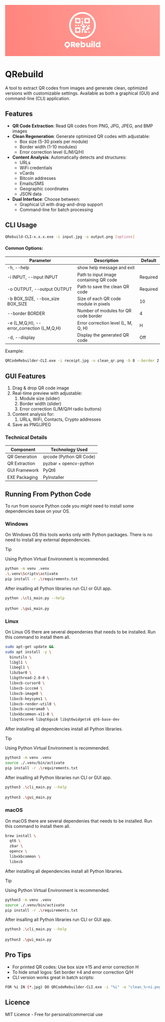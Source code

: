 <p align="center">
    <img src="img/logo-wide.png">
</p>

# QRebuild

A tool to extract QR codes from images and generate clean, optimized versions with customizable settings. Available as both a graphical (GUI) and command-line (CLI) application.

## Features

- **QR Code Extraction**: Read QR codes from PNG, JPG, JPEG, and BMP images
- **Clean Regeneration**: Generate optimized QR codes with adjustable:
  - Box size (5-30 pixels per module)
  - Border width (1-10 modules)
  - Error correction level (L/M/Q/H)
- **Content Analysis**: Automatically detects and structures:
  - URLs
  - WiFi credentials
  - vCards
  - Bitcoin addresses
  - Emails/SMS
  - Geographic coordinates
  - JSON data
- **Dual Interface**: Choose between:
  - Graphical UI with drag-and-drop support
  - Command-line for batch processing


## CLI Usage

``` bash
QRebuild-CLI-x.x.x.exe -i input.jpg -o output.png [options]
```

#### Common Options:
| Parameter | Description | Default |
| --------- | ----------- | ------- |
| -h, --help | show help message and exit |
| -i INPUT, --input INPUT | Path to input image containing QR code | Required
| -o OUTPUT, --output OUTPUT | Path to save the clean QR code | Required
| -b BOX_SIZE, --box_size BOX_SIZE | Size of each QR code module in pixels | 10
| --border BORDER | Number of modules for QR code border | 4
| -e {L,M,Q,H}, --error_correction {L,M,Q,H} | Error correction level (L, M, Q, H) | H
| -d, --display  | Display the generated QR code | Off

Example:

``` bash
QRCodeRebuilder-CLI.exe -i receipt.jpg -o clean_qr.png -b 8 --border 2 -e Q
```

## GUI Features

1. Drag & drop QR code image
1. Real-time preview with adjustable:
    1. Module size (slider)
    1. Border width (slider)
    1. Error correction (L/M/Q/H radio buttons)
1. Content analysis for:
    1. URLs, WiFi, Contacts, Crypto addresses
1. Save as PNG/JPEG

### Technical Details

| Component | Technology Used |
| --------- | --------------- |
| QR Generation | qrcode (Python QR Code) |
| QR Extraction | pyzbar + opencv-python |
| GUI Framework | PyQt6 |
| EXE Packaging | PyInstaller |

## Running From Python Code

To run from source Python code you might need to install some dependencies base on your OS.

### Windows

On Windows OS this tools works only with Python packages. There is no need to install any external dependencies.

> [!TIP]
> Using Python Virtual Environment is recommended.

``` bash
python -m venv .venv
.\.venv\Scripts\activate
pip install -r .\requirements.txt
```

After insalling all Python libraries run CLI or GUI app.

``` bash
python .\cli_main.py --help

python .\gui_main.py
```

### Linux

On Linux OS there are several dependenies that needs to be installed. Run this command to install them all.

```bash
sudo apt-get update &&
sudo apt install -y \
  binutils \
  libgl1 \
  libegl1 \
  libzbar0 \
  libgthread-2.0-0 \
  libxcb-cursor0 \
  libxcb-icccm4 \
  libxcb-image0 \
  libxcb-keysyms1 \
  libxcb-render-util0 \
  libxcb-xinerama0 \
  libxkbcommon-x11-0 \
  libqt6core6 libqt6gui6 libqt6widgets6 qt6-base-dev
```

After installing all dependencies install all Python libraries.

> [!TIP]
> Using Python Virtual Environment is recommended.

``` bash
python3 -m venv .venv
source ./.venv/bin/activate
pip install -r .\requirements.txt
```

After insalling all Python libraries run CLI or GUI app.

``` bash
python3 .\cli_main.py --help

python3 .\gui_main.py
```

### macOS

On macOS there are several dependenies that needs to be installed. Run this command to install them all.

```bash
brew install \
  qt6 \
  zbar \
  opencv \
  libxkbcommon \
  libxcb
```

After installing all dependencies install all Python libraries.

> [!TIP]
> Using Python Virtual Environment is recommended.

``` bash
python3 -m venv .venv
source ./.venv/bin/activate
pip install -r .\requirements.txt
```

After insalling all Python libraries run CLI or GUI app.

``` bash
python3 .\cli_main.py --help

python3 .\gui_main.py
```

## Pro Tips

* For printed QR codes: Use box size ≥15 and error correction H
* To hide small logos: Set border ≥4 and error correction Q/H
* CLI version works great in batch scripts:

``` bash
FOR %i IN (*.jpg) DO QRCodeRebuilder-CLI.exe -i "%i" -o "clean_%~ni.png"
```

## Licence

MIT Licence - Free for personal/commercial use